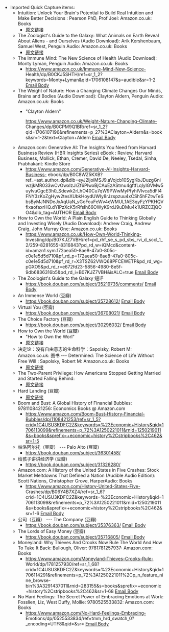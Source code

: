 - Imported Quick Capture items:
    - Intuition: Unlock Your Brain's Potential to Build Real Intuition and Make Better Decisions : Pearson PhD, Prof Joel: Amazon.co.uk: Books
        - [原文链接](https://www.amazon.co.uk/Intuition-Unlock-Brains-Potential-Decisions/dp/1801293058/ref=tmm_hrd_swatch_0?_encoding=UTF8&qid=1706108223&sr=1-1)
    - The Zoologist's Guide to the Galaxy: What Animals on Earth Reveal About Aliens - and Ourselves (Audio Download): Arik Kershenbaum, Samuel West, Penguin Audio: Amazon.co.uk: Books
        - [原文链接](https://www.amazon.co.uk/Zoologists-Guide-Galaxy-Animals-Ourselves/dp/B087748HCY/ref=sr_1_2?keywords=Arik+Kershenbaum&qid=1706106973&s=audible&sr=1-2)
    - The Immune Mind: The New Science of Health (Audio Download): Monty Lyman, Penguin Audio: Amazon.co.uk: Books
        - https://www.amazon.co.uk/Immune-Mind-New-Science-
          Health/dp/B0CKJ5SHTH/ref=sr_1_2?keywords=Monty+Lyman&qid=1706108147&s=audible&sr=1-2 [Email Body](https://files.todoist.com/IqFxNEsGOnlKs02AkflH_qNwRKN8l-ZSoouQy2WvXbfMA3mUBDKKmG9ARsJR688s/by/21878347/as/file.html)
    - The Weight of Nature: How a Changing Climate Changes Our Minds, Brains and Bodies (Audio Download): Clayton Aldern, Penguin Audio: Amazon.co.uk: Books
        - "Clayton Aldern"
          
          
          
          https://www.amazon.co.uk/Weight-Nature-Changing-Climate-
          Changes/dp/B0CPM9Q1BR/ref=sr_1_2?qid=1706107196&refinements=p_27%3AClayton+Aldern&s=books&sr=1-2&text=Clayton+Aldern [Email Body](https://files.todoist.com/_Q-v-iPf6-0i6nAzPliscWWo9EQZLb0fOXt_HKa2sQ0HqJ0f9UDzgWzq9CavYhtB/by/21878347/as/file.html)
    - Amazon.com: Generative AI: The Insights You Need from Harvard Business Review (HBR Insights Series) eBook : Review, Harvard Business, Mollick, Ethan, Cremer, David De, Neeley, Tsedal, Sinha, Prabhakant: Kindle Store
        - https://www.amazon.com/Generative-AI-Insights-Harvard-Business-
          ebook/dp/B0C8WZ5KXB?ref_=ast_author_dp&dib=eyJ2IjoiMSJ9.aVojcb10SygKbJDuzgGniwzjkMR033wCvOwxlzJrZf6PlwxBjCAuEzAStmu4gftfLqIyIGVMw5uyIvuCgcE3h0_Sdewk2rLhO40Cu7qW9PWwMyPfyhIVlvca5dFI4FNY3zKoZgHyw2tesXUbkHoydUWIy8rJzspzuu4xCSh5hFZtwTeSbsByMJNNDeJxAqUaN_vGoFouFeWv4eWMUL1AE3qyFzYPKHQVflxaofaxrHQ.dYIPzXcK5rRfsIh66OWyK9rdJ9uDMu4k1URZCZjQOO4&dib_tag=AUTHOR [Email Body](https://files.todoist.com/gVlhoNdJf2bebpY8tCQzN78ggYobRWJts_7yrPa8TRGBYhi1MKswfUARA4mWqekl/by/21878347/as/file.html)
    - How to Own the World: A Plain English Guide to Thinking Globally and Investing Wisely (Audio Download): Andrew Craig, Andrew Craig, John Murray One: Amazon.co.uk: Books
        - https://www.amazon.co.uk/How-Own-World-Thinking-
          Investing/dp/B07KJZ7VBH/ref=pd_rhf_se_s_pd_sbs_rvi_d_sccl_1_2/259-8281655-8316843?pd_rd_w=iQMcd&content-
          id=amzn1.sym.172aea50-8ae8-47a0-805c-c0e1e5d5d710&pf_rd_p=172aea50-8ae8-47a0-805c-c0e1e5d5d710&pf_rd_r=X3TSZ62VWQ68PFCEWETP&pd_rd_wg=pGXO5&pd_rd_r=e672fd23-5856-4980-8e5f-9db6836316b5&pd_rd_i=B07KJZ7VBH&isALC=true [Email Body](https://files.todoist.com/BROlh6Oc0RDz5i9zpGNbDO3uqMrf8wSo-fh2ZIa-nnDuQG3q22Dh2vByf0aEyJYS/by/21878347/as/file.html)
    - The Zoologist's Guide to the Galaxy 短评
        - https://book.douban.com/subject/35219735/comments/ [Email Body](https://files.todoist.com/PSiaDNGkhnCDAo05xdKm8e_7mgchz5FOEiP8L3r6KTRFT1ocSEyG--VY-n5VbYvx/by/21878347/as/file.html)
    - An Immense World (豆瓣)
        - https://book.douban.com/subject/35728612/ [Email Body](https://files.todoist.com/dgHetSot6TOqgXydgSi-v9vNc5Qnl6qzqXj_Ha6oVwcJnbNqTdOEk2a3PGqSEqZh/by/21878347/as/file.html)
    - Virtual You (豆瓣)
        - https://book.douban.com/subject/36708021/ [Email Body](https://files.todoist.com/NKvcTwo0ZbGJcLATj0GPCEBlzGkHp0-sQe1VXT-spz15lspFxtoRnTART9ZJP5DU/by/21878347/as/file.html)
    - The Choice Factory (豆瓣)
        - https://book.douban.com/subject/30296032/ [Email Body](https://files.todoist.com/E7viMKxY3OfvosyKPZgNVY9zQnkx6ABhRb5u4TC5RQSpthqXTZ2KekvLFOImRarO/by/21878347/as/file.html)
    - How to Own the World (豆瓣)
        - "How to Own the Worl"
        - [原文链接](https://book.douban.com/subject/27607498/)
    - 决定论：没有自由意志的生命科学：Sapolsky, Robert M: Amazon.co.uk: 图书 --- Determined: The Science of Life Without Free Will : Sapolsky, Robert M: Amazon.co.uk: Books
        - [原文链接](https://www.amazon.co.uk/Determined-Science-Life-Without-Free/dp/152992006X/?_encoding=UTF8&pd_rd_w=IBwXq&content-id=amzn1.sym.3413293e-3815-4359-96ba-1ec5110e0b30&pf_rd_p=3413293e-3815-4359-96ba-1ec5110e0b30&pf_rd_r=259-8281655-8316843&pd_rd_wg=xpgGR&pd_rd_r=82c58ad8-f2e4-4108-b3bf-790673859d4c&ref_=aufs_ap_sc_dsk) 
    - The Two-Parent Privilege: How Americans Stopped Getting Married and Started Falling Behind: 
        - [原文链接](https://www.amazon.com/Two-Parent-Privilege-Americans-Stopped-Getting/dp/0226817784/ref=zg_bs_g_2589_d_sccl_24/131-7262733-6090842?psc=1)
    - Hard Landing (豆瓣)
        - [原文链接](https://book.douban.com/subject/2802114/) 
    - Boom and Bust: A Global History of Financial Bubbles: 9781108421256: Economics Books @ Amazon.com
        - https://www.amazon.com/Boom-Bust-History-Financial-Bubbles/dp/1108421253/ref=sr_1_5?crid=1C4USU3KDFC2Z&keywords=%23Economic+History&qid=1706113099&refinements=p_72%3A1250221011&rnid=1250219011&s=books&sprefix=+economic+history%2Cstripbooks%2C462&sr=1-5
    - 帕洛阿尔托（豆瓣） --- Palo Alto (豆瓣)
        - https://book.douban.com/subject/36301458/
    - 给孩子讲讲经济学 (豆瓣)
        - https://book.douban.com/subject/31326280/ 
    - Amazon.com: A History of the United States in Five Crashes: Stock Market Meltdowns That Defined a Nation (Audible Audio Edition): Scott Nations, Christopher Grove, HarperAudio: Books
        - https://www.amazon.com/History-United-States-Five-
          Crashes/dp/B06Y4B7XZ4/ref=sr_1_6?crid=1C4USU3KDFC2Z&keywords=%23Economic+History&qid=1706113099&refinements=p_72%3A1250221011&rnid=1250219011&s=books&sprefix=+economic+history%2Cstripbooks%2C462&sr=1-6 [Email Body](https://files.todoist.com/zFslA0BSdUPKBHr1-__ssgUncZ5waHCn2Pvp5Luiz6YjnpwYdJ3sk2kaXHzQpBm7/by/21878347/as/file.html)
    - 公司（豆瓣） --- The Company (豆瓣)
        - https://book.douban.com/subject/35376363/ [Email Body](https://files.todoist.com/2TwbIAFAT9GcuclkqAxLa1QGkCj119JwxsEz9vJbNMWcgMthlOVcMEyg_05at1GX/by/21878347/as/file.html)
    - The Lords of Easy Money (豆瓣)
        - https://book.douban.com/subject/35716805/ [Email Body](https://files.todoist.com/Ry4lcyi6LSiPyMa_OHxUOuZeWJ7T8EmtlfHg8aj-JvnSLFkcokJzdtAtCcw5IBKp/by/21878347/as/file.html)
    - Moneyland: Why Thieves And Crooks Now Rule The World And How To Take It Back: Bullough, Oliver: 9781781257937: Amazon.com: Books
        - https://www.amazon.com/Moneyland-Thieves-Crooks-Rule-
          World/dp/1781257930/ref=sr_1_68?crid=1C4USU3KDFC2Z&keywords=%23Economic+History&qid=1706114291&refinements=p_72%3A1250221011%2Cp_n_feature_nine_browse-
          bin%3A3291437011&rnid=283155&s=books&sprefix=+economic+history%2Cstripbooks%2C462&sr=1-68 [Email Body](https://files.todoist.com/XtiE8im5pvBW0Pb2OASVhCE8mFfOmFMjm0J7fIRx7JqGT2oh1zKCX0os51ukXl6-/by/21878347/as/file.html)
    - No Hard Feelings: The Secret Power of Embracing Emotions at Work: Fosslien, Liz, West Duffy, Mollie: 9780525533832: Amazon.com: Books
        - https://www.amazon.com/No-Hard-Feelings-Embracing-
          Emotions/dp/0525533834/ref=tmm_hrd_swatch_0?_encoding=UTF8&qid=&sr= [Email Body](https://files.todoist.com/-zqg7i_aT-ivi8_88hkAswhQxyxYrKlb6HnRcCDXUefM34qhTyPsUvbQeUadTCp3/by/21878347/as/file.html) 

